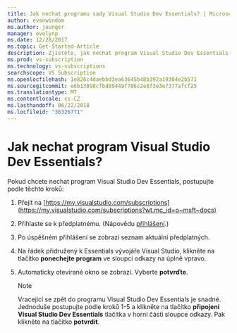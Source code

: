 ```yaml
---
title: Jak nechat programu sady Visual Studio Dev Essentials? | Microsoft Docs
author: evanwindom
ms.author: jaunger
manager: evelynp
ms.date: 12/28/2017
ms.topic: Get-Started-Article
description: Zjistěte, jak nechat program Visual Studio Dev Essentials
ms.prod: vs-subscription
ms.technology: vs-subscriptions
searchscope: VS Subscription
ms.openlocfilehash: 1e826c4daebbd3ea63645b48b392a19304e2b571
ms.sourcegitcommit: e6b13898cfbd89449f786c2e8f3e3e7377afcf25
ms.translationtype: MT
ms.contentlocale: cs-CZ
ms.lasthandoff: 06/22/2018
ms.locfileid: "36326771"
---
```

# <a name="how-do-i-leave-the-visual-studio-dev-essentials-program"></a>Jak nechat program Visual Studio Dev Essentials? 

Pokud chcete nechat program Visual Studio Dev Essentials, postupujte podle těchto kroků:

1. Přejít na [https://my.visualstudio.com/subscriptions](https://my.visualstudio.com/subscriptions?wt.mc_id=o~msft~docs)
2. Přihlaste se k předplatnému.  (Nápovědu [přihlášení](signing-in.md).)
3. Po úspěšném přihlášení se zobrazí seznam aktuální předplatných.
4. Na řádek přidružený k Essentials vývojáře Visual Studio, klikněte na tlačítko **ponechejte program** ve sloupci odkazy na úplně vpravo.
5. Automaticky otevírané okno se zobrazí. Vyberte **potvrďte**. 

    > [!NOTE]  
    > Vracející se zpět do programu Visual Studio Dev Essentials je snadné.  Jednoduše postupujte podle kroků 1-5 a klikněte na tlačítko **připojení Visual Studio Dev Essentials** tlačítka v horní části sloupce odkazy. Pak klikněte na tlačítko **potvrdit**.  


